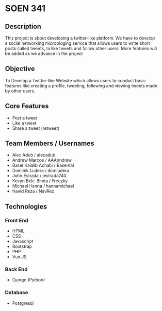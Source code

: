 # SOEN 341

## Description

This project is  about developing a twitter-like platform.  We have to develop a social networking microbloging service that allows users to write short posts called tweets, to like tweets and follow other users. More features will be added as we advance in the project

## Objective

To Develop a Twitter-like Website which allows users to conduct basic features like creating a profile, tweeting, following and viewing tweets made by other users.

## Core Features

* Post a tweet
* Like a tweet
* Share a tweet (retweet)

## Team Members / Usernames

* Alec Adub / alecadub
* Andrew Marcos / AAAnndrew
* Basel Kalalib Achabi / BaselKal
* Dominik Ludera / domludera
* John Estrada / jestrada740
* Kevyn Bele-Binda / Freezky
* Michael Hanna / hannamichael
* Navid Reza / NavRez

## Technologies

### Front End
* HTML
* CSS
* Javascript
* Bootstrap
* PHP
* Vue JS

### Back End
* Django (Python)

### Database
* Postgresql
